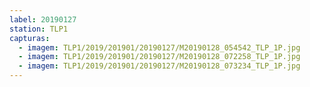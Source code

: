 ```yaml
---
label: 20190127
station: TLP1
capturas:
  - imagem: TLP1/2019/201901/20190127/M20190128_054542_TLP_1P.jpg
  - imagem: TLP1/2019/201901/20190127/M20190128_072258_TLP_1P.jpg
  - imagem: TLP1/2019/201901/20190127/M20190128_073234_TLP_1P.jpg
---
```

